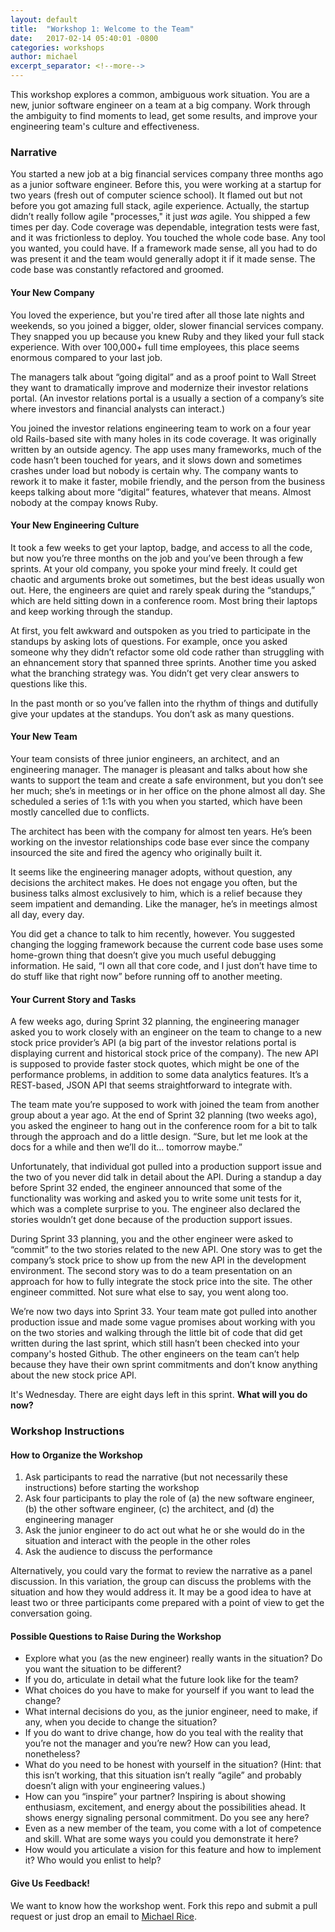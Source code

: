 ```yaml
---
layout: default
title:  "Workshop 1: Welcome to the Team"
date:   2017-02-14 05:40:01 -0800
categories: workshops
author: michael
excerpt_separator: <!--more-->
---
```


This workshop explores a common, ambiguous work situation. You are a new, junior software engineer on a team at a big company. Work through the ambiguity to find moments to lead, get some results, and improve your engineering team's culture and effectiveness. 

<!--more-->

### Narrative

You started a new job at a big financial services company three months ago as a junior software engineer. Before this, you were working at a startup for two years (fresh out of computer science school). It flamed out but not before you got amazing full stack, agile experience. Actually, the startup didn’t really follow agile "processes," it just *was* agile. You shipped a few times per day. Code coverage was dependable, integration tests were fast, and it was frictionless to deploy. You touched the whole code base. Any tool you wanted, you could have. If a framework made sense, all you had to do was present it and the team would generally adopt it if it made sense. The code base was constantly refactored and groomed. 

#### Your New Company
You loved the experience, but you're tired after all those late nights and weekends, so you joined a bigger, older, slower financial services company. They snapped you up because you knew Ruby and they liked your full stack experience. With over 100,000+ full time employees, this place seems enormous compared to your last job. 

The managers talk about “going digital” and as a proof point to Wall Street they want to dramatically improve and modernize their investor relations portal. (An investor relations portal is a usually a section of a company’s site where investors and financial analysts can interact.) 

You joined the investor relations engineering team to work on a four year old Rails-based site with many holes in its code coverage. It was originally written by an outside agency. The app uses many frameworks, much of the code hasn’t been touched for years, and it slows down and sometimes crashes under load but nobody is certain why. The company wants to rework it to make it faster, mobile friendly, and the person from the business keeps talking about more “digital” features, whatever that means. Almost nobody at the compay knows Ruby. 

#### Your New Engineering Culture

It took a few weeks to get your laptop, badge, and access to all the code, but now you’re three months on the job and you’ve been through a few sprints. At your old company, you spoke your mind freely. It could get chaotic and arguments broke out sometimes, but the best ideas usually won out. Here, the engineers are quiet and rarely speak during the “standups,” which are held sitting down in a conference room. Most bring their laptops and keep working through the standup. 

At first, you felt awkward and outspoken as you tried to participate in the standups by asking lots of questions. For example, once you asked someone why they didn’t refactor some old code rather than struggling with an ehnancement story that spanned three sprints. Another time you asked what the branching strategy was. You didn’t get very clear answers to questions like this. 

In the past month or so you’ve fallen into the rhythm of things and dutifully give your updates at the standups. You don’t ask as many questions.

#### Your New Team

Your team consists of three junior engineers, an architect, and an engineering manager. The manager is pleasant and talks about how she wants to support the team and create a safe environment, but you don’t see her much; she’s in meetings or in her office on the phone almost all day. She scheduled a series of 1:1s with you when you started, which have been mostly cancelled due to conflicts. 

The architect has been with the company for almost ten years. He’s been working on the investor relationships code base ever since the company insourced the site and fired the agency who originally built it. 

It seems like the engineering manager adopts, without question, any decisions the architect makes. He does not engage you often, but the business talks almost exclusively to him, which is a relief because they seem impatient and demanding. Like the manager, he’s in meetings almost all day, every day. 

You did get a chance to talk to him recently, however. You suggested changing the logging framework because the current code base uses some home-grown thing that doesn’t give you much useful debugging information. He said, “I own all that core code, and I just don’t have time to do stuff like that right now” before running off to another meeting. 

#### Your Current Story and Tasks

A few weeks ago, during Sprint 32 planning, the engineering manager asked you to work closely with an engineer on the team to change to a new stock price provider’s API (a big part of the investor relations portal is displaying current and historical stock price of the company). The new API is supposed to provide faster stock quotes, which might be one of the performance problems, in addition to some data analytics features. It’s a REST-based, JSON API that seems straightforward to integrate with.

The team mate you’re supposed to work with joined the team from another group about a year ago. At the end of Sprint 32 planning (two weeks ago), you asked the engineer to hang out in the conference room for a bit to talk through the approach and do a little design. “Sure, but let me look at the docs for a while and then we’ll do it... tomorrow maybe.” 

Unfortunately, that individual got pulled into a production support issue and the two of you never did talk in detail about the API. During a standup a day before Sprint 32 ended, the engineer announced that some of the functionality was working and asked you to write some unit tests for it, which was a complete surprise to you. The engineer also declared the stories wouldn’t get done because of the production support issues.

During Sprint 33 planning, you and the other engineer were asked to “commit” to the two stories related to the new API. One story was to get the company’s stock price to show up from the new API in the development environment. The second story was to do a team presentation on an approach for how to fully integrate the stock price into the site. The other engineer committed. Not sure what else to say, you went along too.

We’re now two days into Sprint 33. Your team mate got pulled into another production issue and made some vague promises about working with you on the two stories and walking through the little bit of code that did get written during the last sprint, which still hasn’t been checked into your company's hosted Github. The other engineers on the team can’t help because they have their own sprint commitments and don’t know anything about the new stock price API. 

It's Wednesday. There are eight days left in this sprint. **What will you do now?**

### Workshop Instructions

#### How to Organize the Workshop

1. Ask participants to read the narrative (but not necessarily these instructions) before starting the workshop
2. Ask four participants to play the role of (a) the new software engineer, (b) the other software engineer, (c) the architect, and (d) the engineering manager
3. Ask the junior engineer to do act out what he or she would do in the situation and interact with the people in the other roles
4. Ask the audience to discuss the performance

Alternatively, you could vary the format to review the narrative as a panel discussion. In this variation, the group can discuss the problems with the situation and how they would address it. It may be a good idea to have at least two or three participants come prepared with a point of view to get the conversation going.

#### Possible Questions to Raise During the Workshop

* Explore what you (as the new engineer) really wants in the situation? Do you want the situation to be different?
* If you do, articulate in detail what the future look like for the team?
* What choices do you have to make for yourself if you want to lead the change?
* What internal decisions do you, as the junior engineer, need to make, if any, when you decide to change the situation?
* If you do want to drive change, how do you teal with the reality that you’re not the manager and you’re new? How can you lead, nonetheless?
* What do you need to be honest with yourself in the situation? (Hint: that this isn’t working, that this situation isn’t really “agile” and probably doesn’t align with your engineering values.)
* How can you “inspire” your partner? Inspiring is about showing enthusiasm, excitement, and energy about the possibilities ahead. It shows energy signaling personal commitment. Do you see any here?
* Even as a new member of the team, you come with a lot of competence and skill. What are some ways you could you demonstrate it here?
* How would you articulate a vision for this feature and how to implement it? Who would you enlist to help?

#### Give Us Feedback!

We want to know how the workshop went. Fork this repo and submit a pull request or just drop an email to [Michael Rice](mailto:me@michaelrice.com).

